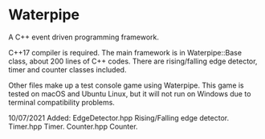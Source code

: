# Waterpipe
A C++ event driven programming framework.

C++17 compiler is required.
The main framework is in Waterpipe::Base class, about 200 lines of C++ codes.
There are rising/falling edge detector, timer and counter classes included.

Other files make up a test console game using Waterpipe.
This game is tested on macOS and Ubuntu Linux, but it will not run on Windows due to terminal compatibility problems.

10/07/2021 Added:
  EdgeDetector.hpp    Rising/Falling edge detector.
  Timer.hpp           Timer.
  Counter.hpp         Counter.
